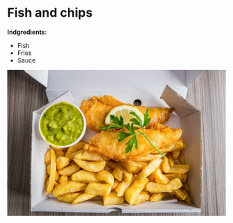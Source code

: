 # Fish and chips
**Indgredients:**
- Fish
- Fries
- Sauce

![Fish_And_Chips](../../Images/fish_and_chips_image.jpg)